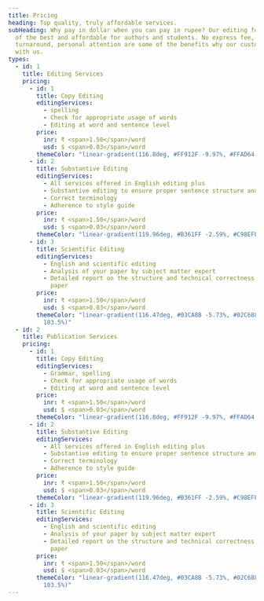 ```yaml
---
title: Pricing
heading: Top quality, truly affordable services.
subHeading: Why pay in dollar when you can pay in rupee? Our editing fee is one
  of the best and affordable for authors and students. No express fee, fast
  turnaround, personal attention are some of the benefits why our customers stay
  with us.
types:
  - id: 1
    title: Editing Services
    pricing:
      - id: 1
        title: Copy Editing
        editingServices:
          - spelling
          - Check for appropriate usage of words
          - Editing at word and sentence level
        price:
          inr: ₹ <span>1.50</span>/word
          usd: $ <span>0.03</span>/word
        themeColor: "linear-gradient(116.8deg, #FF912F -9.97%, #FFAD64 105%)"
      - id: 2
        title: Substantive Editing
        editingServices:
          - All services offered in English editing plus
          - Substantive editing to ensure proper sentence structure and flow
          - Correct terminology
          - Adherence to style guide
        price:
          inr: ₹ <span>1.50</span>/word
          usd: $ <span>0.03</span>/word
        themeColor: "linear-gradient(119.96deg, #B361FF -2.59%, #C98EFF 104.08%)"
      - id: 3
        title: Scientific Editing
        editingServices:
          - English and scientific editing
          - Analysis of your paper by subject matter expert
          - Detailed report on the structure and technical correctness of your
            paper
        price:
          inr: ₹ <span>1.50</span>/word
          usd: $ <span>0.03</span>/word
        themeColor: "linear-gradient(116.47deg, #03CA8B -5.73%, #02C688 -5.72%, #05E29C
          103.5%)"
  - id: 2
    title: Publication Services
    pricing:
      - id: 1
        title: Copy Editing
        editingServices:
          - Grammar, spelling
          - Check for appropriate usage of words
          - Editing at word and sentence level
        price:
          inr: ₹ <span>1.50</span>/word
          usd: $ <span>0.03</span>/word
        themeColor: "linear-gradient(116.8deg, #FF912F -9.97%, #FFAD64 105%)"
      - id: 2
        title: Substantive Editing
        editingServices:
          - All services offered in English editing plus
          - Substantive editing to ensure proper sentence structure and flow
          - Correct terminology
          - Adherence to style guide
        price:
          inr: ₹ <span>1.50</span>/word
          usd: $ <span>0.03</span>/word
        themeColor: "linear-gradient(119.96deg, #B361FF -2.59%, #C98EFF 104.08%)"
      - id: 3
        title: Scientific Editing
        editingServices:
          - English and scientific editing
          - Analysis of your paper by subject matter expert
          - Detailed report on the structure and technical correctness of your
            paper
        price:
          inr: ₹ <span>1.50</span>/word
          usd: $ <span>0.03</span>/word
        themeColor: "linear-gradient(116.47deg, #03CA8B -5.73%, #02C688 -5.72%, #05E29C
          103.5%)"
---
```

